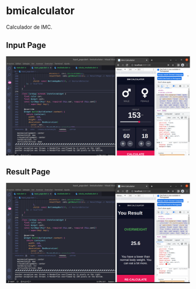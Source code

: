 # bmicalculator

Calculador de IMC.

## Input Page
![Input Page](inputpagebmi.png)

## Result Page

![Result Page](pageresultbmi.png)
